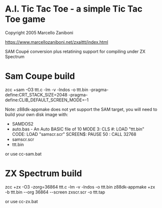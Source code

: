 # A.I. Tic Tac Toe - a simple Tic Tac Toe game

Copyright 2005 Marcello Zaniboni

https://www.marcellozaniboni.net/zxaittt/index.html

SAM Coupé conversion plus retatining support for compiling under ZX Spectrum

# Sam Coupe build

zcc +sam -O3 ttt.c -lm -v -lndos -o ttt.bin -pragma-define:CRT_STACK_SIZE=2048 -pragma-define:CLIB_DEFAULT_SCREEN_MODE=-1

Note: z88dk-appmake does not yet support the SAM target, you will need to build your own disk image with:
 * SAMDOS2
 * auto.bas - An Auto BASIC file of 10 MODE 3: CLS #: LOAD "ttt.bin" CODE: LOAD "samscr.scr" SCREEN$: PAUSE 50 : CALL 32768
 * samscr.scr
 * ttt.bin

or use cc-sam.bat

# ZX Spectrum build

zcc +zx -O3 -zorg=36864 ttt.c -lm -v -lndos -o ttt.bin 
z88dk-appmake +zx -b ttt.bin --org 36864 --screen zxscr.scr -o ttt.tap

or use cc-zx.bat
